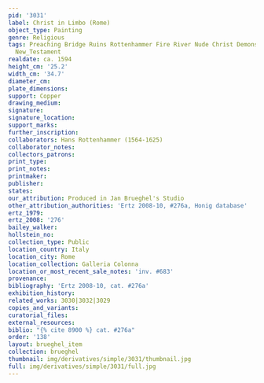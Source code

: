 ```yaml
---
pid: '3031'
label: Christ in Limbo (Rome)
object_type: Painting
genre: Religious
tags: Preaching Bridge Ruins Rottenhammer Fire River Nude Christ Demons Hell/Underworld
  New_Testament
realdate: ca. 1594
height_cm: '25.2'
width_cm: '34.7'
diameter_cm: 
plate_dimensions: 
support: Copper
drawing_medium: 
signature: 
signature_location: 
support_marks: 
further_inscription: 
collaborators: Hans Rottenhammer (1564-1625)
collaborator_notes: 
collectors_patrons: 
print_type: 
print_notes: 
printmaker: 
publisher: 
states: 
our_attribution: Produced in Jan Brueghel's Studio
other_attribution_authorities: 'Ertz 2008-10, #276a, Honig database'
ertz_1979: 
ertz_2008: '276'
bailey_walker: 
hollstein_no: 
collection_type: Public
location_country: Italy
location_city: Rome
location_collection: Galleria Colonna
location_or_most_recent_sale_notes: 'inv. #683'
provenance: 
bibliography: 'Ertz 2008-10, cat. #276a'
exhibition_history: 
related_works: 3030|3032|3029
copies_and_variants: 
curatorial_files: 
external_resources: 
biblio: "{% cite 8900 %} cat. #276a"
order: '138'
layout: brueghel_item
collection: brueghel
thumbnail: img/derivatives/simple/3031/thumbnail.jpg
full: img/derivatives/simple/3031/full.jpg
---
```

